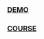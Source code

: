 ### [DEMO](https://course-react-chat.cubiccat.pl/) 
### [COURSE](https://www.youtube.com/watch?v=ZwFA3YMfkoc)

